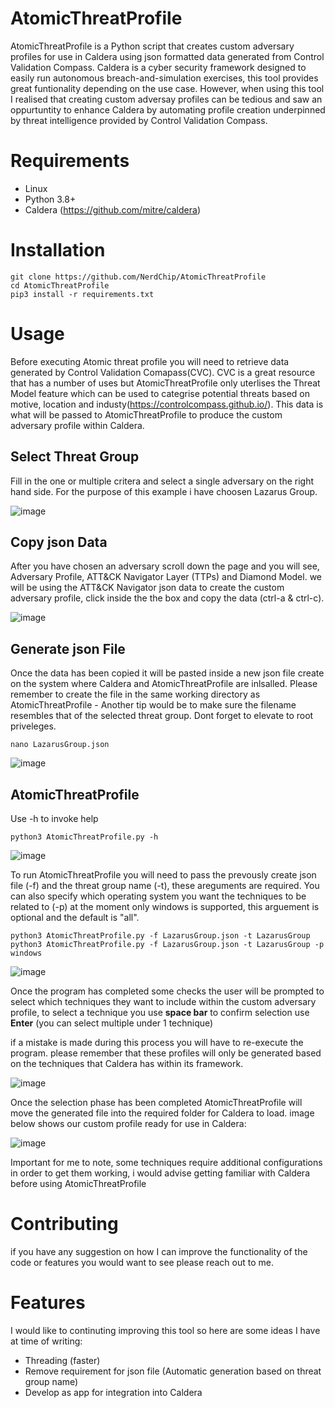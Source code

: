 # AtomicThreatProfile
AtomicThreatProfile is a Python script that creates custom adversary profiles for use in Caldera using json formatted data generated from Control Validation Compass.
Caldera is a cyber security framework designed to easily run autonomous breach-and-simulation exercises, this tool provides great funtionality depending on the use case. However, when using this tool I realised that creating custom adversay profiles can be tedious and saw an oppurtuntity to enhance Caldera by automating profile creation 
underpinned by threat intelligence provided by Control Validation Compass.

# Requirements
- Linux 
- Python 3.8+
- Caldera (https://github.com/mitre/caldera)

# Installation 
`git clone https://github.com/NerdChip/AtomicThreatProfile`  
`cd AtomicThreatProfile`  
`pip3 install -r requirements.txt` 

# Usage 
Before executing Atomic threat profile you will need to retrieve data generated by Control Validation Comapass(CVC). CVC is a great resource that has a number of uses but AtomicThreatProfile only uterlises the Threat Model feature which can be used to categrise potential threats based on motive, location and industy(https://controlcompass.github.io/). This data is what will be passed to AtomicThreatProfile to produce the custom adversary profile within Caldera.

## Select Threat Group
Fill in the one or multiple critera and select a single adversary on the right hand side. For the purpose of this example i have choosen Lazarus Group. 

![image](https://user-images.githubusercontent.com/67340007/221676871-380ff4d6-dd67-4dee-acba-c11cb61f8bbd.png)

## Copy json Data
After you have chosen an adversary scroll down the page and you will see, Adversary Profile, ATT&CK Navigator Layer (TTPs) and Diamond Model. we will be using the ATT&CK Navigator json data to create the custom adversary profile, click inside the the box and copy the data (ctrl-a & ctrl-c).  

![image](https://user-images.githubusercontent.com/67340007/221678087-59d4fa46-ba5d-43b8-84c3-3a3ec3da52e7.png)

## Generate json File 
Once the data has been copied it will be pasted inside a new json file create on the system where Caldera and AtomicThreatProfile are inlsalled. Please remember to create the file in the same working directory as AtomicThreatProfile - Another tip would be to make sure the filename resembles that of the selected threat group. Dont forget to elevate to root priveleges. 

`nano LazarusGroup.json`

![image](https://user-images.githubusercontent.com/67340007/221679704-61bb726a-0b34-4004-8755-dc7839266d2e.png)

## AtomicThreatProfile 
Use -h to invoke help 

`python3 AtomicThreatProfile.py -h`

![image](https://user-images.githubusercontent.com/67340007/221681397-08b1e5a8-632e-4b53-b678-ea3959aeec15.png)

To run AtomicThreatProfile you will need to pass the prevously create json file (-f) and the threat group name (-t), these areguments are required. You can also specify which operating system you want the techniques to be related to (-p) at the moment only windows is supported, this arguement is optional and the default is "all". 

`python3 AtomicThreatProfile.py -f LazarusGroup.json -t LazarusGroup`  
`python3 AtomicThreatProfile.py -f LazarusGroup.json -t LazarusGroup -p windows`

![image](https://user-images.githubusercontent.com/67340007/221683374-b6be1aff-5e8c-4e72-8c91-942645a26ed0.png)

Once the program has completed some checks the user will be prompted to select which techniques they want to include within the custom adversary profile, to select a technique you use **space bar** to confirm selection use **Enter** (you can select multiple under 1 technique)

if a mistake is made during this process you will have to re-execute the program. please remember that these profiles will only be generated based on the techniques that Caldera has within its framework. 

![image](https://user-images.githubusercontent.com/67340007/221684638-6082807a-aae8-4c24-aa57-12a151fda733.png)

Once the selection phase has been completed AtomicThreatProfile will move the generated file into the required folder for Caldera to load. image below shows our custom profile ready for use in Caldera:

![image](https://user-images.githubusercontent.com/67340007/223540507-5777e9e7-a901-49e9-8487-14c4560612fd.png)

Important for me to note, some techniques require additional configurations in order to get them working, i would advise getting familiar with Caldera before using AtomicThreatProfile 

# Contributing 
if you have any suggestion on how I can improve the functionality of the code or features you would want to see please reach out to me.

# Features 
I would like to continuting improving this tool so here are some ideas I have at time of writing:
- Threading (faster)
- Remove requirement for json file (Automatic generation based on threat group name)
- Develop as app for integration into Caldera
